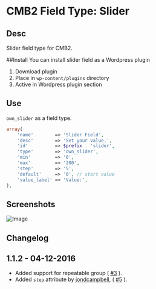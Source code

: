 # CMB2 Field Type: Slider

## Desc
Slider field type for CMB2.

##Install
You can install slider field as a Wordpress plugin

1. Download plugin
2. Place in `wp-content/plugins` directory
3. Active in Wordpress plugin section

## Use
`own_slider` as a field type.

```php
array(
	'name'        => 'Slider Field',
	'desc'        => 'Set your value.',
	'id'          => $prefix . 'slider',
	'type'        => 'own_slider',
	'min'         => '0',
	'max'         => '200',
	'step'        => '5',
	'default'     => '0', // start value
	'value_label' => 'Value:',
),
```
## Screenshots

![Image](screen-1.jpg?raw=true)

## Changelog

## 1.1.2 - 04-12-2016

* Added support for repeatable group ( [#3](https://github.com/mattkrupnik/cmb2-field-slider/issues/3) ).
* Added `step` attribute by [jondcampbell](https://github.com/jondcampbell), ( [#5](https://github.com/mattkrupnik/cmb2-field-slider/pull/5) ).
